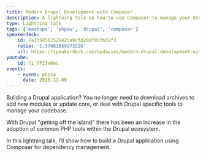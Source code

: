 ```yaml
---
title: Modern Drupal Development with Composer
description: A lightning talk on how to use Composer to manage your Drupal projects.
type: Lightning talk
tags: ['meetups', 'phpsw', 'drupal', 'composer']
speakerdeck:
    id: 7a1358502526425a9cfd288f85fb32f3
    ratio: '1.37081659973226'
    url: https://speakerdeck.com/opdavies/modern-drupal-development-with-composer
youtube:
    id: Yi_FPI3xHwc
events:
    - event: phpsw
      date: 2016-11-09
---
```

Building a Drupal application? You no longer need to download archives to add new modules or update core, or deal with Drupal specific tools to manage your codebase.

With Drupal "getting off the island" there has been an increase in the adoption of common PHP tools within the Drupal ecosystem.

In this lightning talk, I’ll show how to build a Drupal application using Composer for dependency management.
